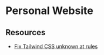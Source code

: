 # Personal Website

## Resources

- [Fix Tailwind CSS unknown at rules](https://github.com/tailwindlabs/tailwindcss/discussions/5258#discussioncomment-1979394)
